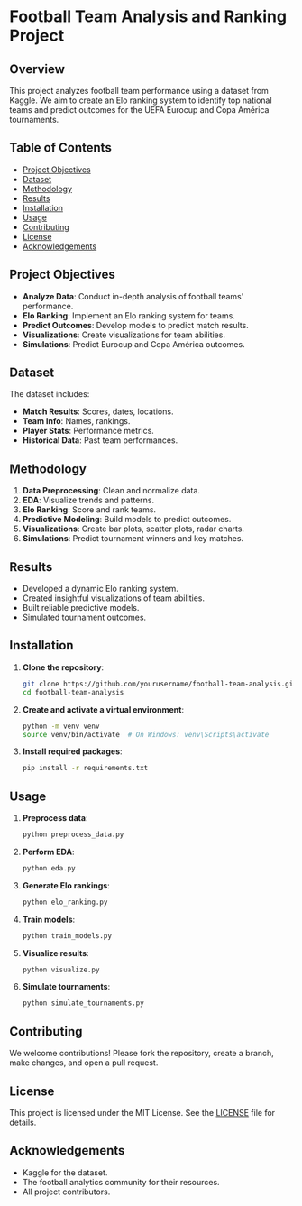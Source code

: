 # Football Team Analysis and Ranking Project

## Overview

This project analyzes football team performance using a dataset from Kaggle. We aim to create an Elo ranking system to identify top national teams and predict outcomes for the UEFA Eurocup and Copa América tournaments.

## Table of Contents

- [Project Objectives](#project-objectives)
- [Dataset](#dataset)
- [Methodology](#methodology)
- [Results](#results)
- [Installation](#installation)
- [Usage](#usage)
- [Contributing](#contributing)
- [License](#license)
- [Acknowledgements](#acknowledgements)

## Project Objectives

- **Analyze Data**: Conduct in-depth analysis of football teams' performance.
- **Elo Ranking**: Implement an Elo ranking system for teams.
- **Predict Outcomes**: Develop models to predict match results.
- **Visualizations**: Create visualizations for team abilities.
- **Simulations**: Predict Eurocup and Copa América outcomes.

## Dataset

The dataset includes:

- **Match Results**: Scores, dates, locations.
- **Team Info**: Names, rankings.
- **Player Stats**: Performance metrics.
- **Historical Data**: Past team performances.

## Methodology

1. **Data Preprocessing**: Clean and normalize data.
2. **EDA**: Visualize trends and patterns.
3. **Elo Ranking**: Score and rank teams.
4. **Predictive Modeling**: Build models to predict outcomes.
5. **Visualizations**: Create bar plots, scatter plots, radar charts.
6. **Simulations**: Predict tournament winners and key matches.

## Results

- Developed a dynamic Elo ranking system.
- Created insightful visualizations of team abilities.
- Built reliable predictive models.
- Simulated tournament outcomes.

## Installation

1. **Clone the repository**:
   ```bash
   git clone https://github.com/yourusername/football-team-analysis.git
   cd football-team-analysis
   ```

2. **Create and activate a virtual environment**:
   ```bash
   python -m venv venv
   source venv/bin/activate  # On Windows: venv\Scripts\activate
   ```

3. **Install required packages**:
   ```bash
   pip install -r requirements.txt
   ```

## Usage

1. **Preprocess data**:
   ```bash
   python preprocess_data.py
   ```

2. **Perform EDA**:
   ```bash
   python eda.py
   ```

3. **Generate Elo rankings**:
   ```bash
   python elo_ranking.py
   ```

4. **Train models**:
   ```bash
   python train_models.py
   ```

5. **Visualize results**:
   ```bash
   python visualize.py
   ```

6. **Simulate tournaments**:
   ```bash
   python simulate_tournaments.py
   ```

## Contributing

We welcome contributions! Please fork the repository, create a branch, make changes, and open a pull request.

## License

This project is licensed under the MIT License. See the [LICENSE](LICENSE) file for details.

## Acknowledgements

- Kaggle for the dataset.
- The football analytics community for their resources.
- All project contributors.
